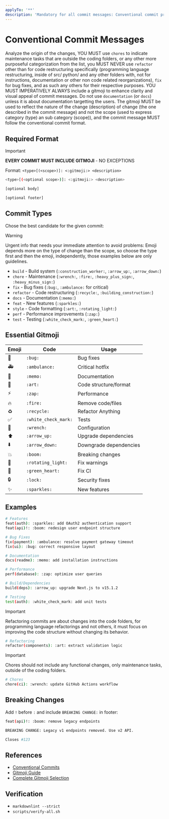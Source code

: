```yaml
---
applyTo: '**'
description: 'Mandatory for all commit messages: Conventional commit protocol with gitmoji MUST BE USED.'
---
```


# Conventional Commit Messages

Analyze the origin of the changes, YOU MUST use `chores` to indicate maintenance tasks that are outside the coding folders, or any other more purposeful categorization from the list, you MUST NEVER use `refactor` other than for code restructuring specifically (programming language restructuring, inside of src/ python/ and any other folders with, not for instructions, documentation or other non code related reorganizations), `fix` for bug fixes, and as such any others for their respective purposes. YOU MUST IMPERATIVELY ALWAYS include a gitmoji to enhance clarity and visual appeal of commit messages. Do not use `documentation` (or `docs`) unless it is about documentation targetting the users. The gitmoji MUST be used to reflect the nature of the change (description) of change (the one described in the commit message) and not the scope (used to express category (type) an sub category (scope)), and the commit message MUST follow the conventional commit format.

## Required Format

> [!IMPORTANT]
> **EVERY COMMIT MUST INCLUDE GITMOJI** - NO EXCEPTIONS
>
> Format: `<type>[(<scope>)]: <:gitmoji:> <description>`

```bash
<type>[(<optional scope>)]: <:gitmoji:> <description>

[optional body]

[optional footer]
```

## Commit Types

Chose the best candidate for the given commit:

> [!WARNING]
> Urgent info that needs your immediate attention to avoid problems:
> Emoji depends more on the type of change than the scope, so choose the type first and then the emoji, independently, those examples below are only guidelines.

- `build` - Build system (`:construction_worker:`, `:arrow_up:`, `:arrow_down:`)
- `chore` - Maintenance (`:wrench:`, `:fire:`, `:heavy_plus_sign:`, `:heavy_minus_sign:`)
- `fix` - Bug fixes (`:bug:`, `:ambulance:` for critical)
- `refactor` - Code restructuring (`:recycle:`, `:building_construction:`)
- `docs` - Documentation (`:memo:`)
- `feat` - New features (`:sparkles:`)
- `style` - Code formatting (`:art:`, `:rotating_light:`)
- `perf` - Performance improvements (`:zap:`)
- `test` - Testing (`:white_check_mark:`, `:green_heart:`)

## Essential Gitmoji

| Emoji | Code                 | Usage                  |
| ----- | -------------------- | ---------------------- |
| 🐛    | `:bug:`              | Bug fixes              |
| 🚑    | `:ambulance:`        | Critical hotfix        |
| 📝    | `:memo:`             | Documentation          |
| 🎨    | `:art:`              | Code structure/format  |
| ⚡    | `:zap:`              | Performance            |
| 🔥    | `:fire:`             | Remove code/files      |
| ♻️    | `:recycle:`          | Refactor Anything      |
| ✅    | `:white_check_mark:` | Tests                  |
| 🔧    | `:wrench:`           | Configuration          |
| ⬆️    | `:arrow_up:`         | Upgrade dependencies   |
| ⬇️    | `:arrow_down:`       | Downgrade dependencies |
| 💥    | `:boom:`             | Breaking changes       |
| 🚨    | `:rotating_light:`   | Fix warnings           |
| 💚    | `:green_heart:`      | Fix CI                 |
| 🔒    | `:lock:`             | Security fixes         |
| ✨    | `:sparkles:`         | New features           |

## Examples

```bash
# Features
feat(auth): :sparkles: add OAuth2 authentication support
feat(api)!: :boom: redesign user endpoint structure

# Bug Fixes
fix(payment): :ambulance: resolve payment gateway timeout
fix(ui): :bug: correct responsive layout

# Documentation
docs(readme): :memo: add installation instructions

# Performance
perf(database): :zap: optimize user queries

# Build/Dependencies
build(deps): :arrow_up: upgrade Next.js to v15.1.2

# Testing
test(auth): :white_check_mark: add unit tests
```

> [!IMPORTANT]
> Refactoring commits are about changes into the code folders, for programming language refactorings and not others, it must focus on improving the code structure without changing its behavior.

```bash
# Refactoring
refactor(components): :art: extract validation logic
```

> [!IMPORTANT]
> Chores should not include any functional changes, only maintenance tasks, outside of the coding folders.

```bash
# Chores
chore(ci): :wrench: update GitHub Actions workflow
```

## Breaking Changes

Add `!` before `:` and include `BREAKING CHANGE:` in footer:

```bash
feat(api)!: :boom: remove legacy endpoints

BREAKING CHANGE: Legacy v1 endpoints removed. Use v2 API.

Closes #123
```

## References

- [Conventional Commits](https://www.conventionalcommits.org/)
- [Gitmoji Guide](https://gitmoji.dev/)
- [Complete Gitmoji Selection](../prompts/gitmoji-complete-list.prompt.md)
<!--
- [Commit Examples](../prompts/commit-examples.prompt.md)
- [Breaking Changes Guide](../prompts/breaking-changes.prompt.md) -->

## Verification

- `markdownlint --strict`
- `scripts/verify-all.sh`
